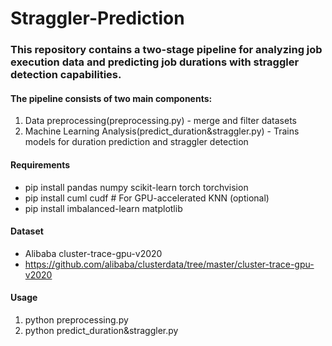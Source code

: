 # Straggler-Prediction
### This repository contains a two-stage pipeline for analyzing job execution data and predicting job durations with straggler detection capabilities.

#### The pipeline consists of two main components:
1. Data preprocessing(preprocessing.py) - merge and filter datasets
2. Machine Learning Analysis(predict_duration&straggler.py) - Trains models for duration prediction and straggler detection

#### Requirements
- pip install pandas numpy scikit-learn torch torchvision
- pip install cuml cudf  # For GPU-accelerated KNN (optional)
- pip install imbalanced-learn matplotlib

#### Dataset
- Alibaba cluster-trace-gpu-v2020
- https://github.com/alibaba/clusterdata/tree/master/cluster-trace-gpu-v2020

#### Usage
1. python preprocessing.py
2. python predict_duration&straggler.py

